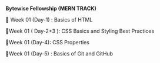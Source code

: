 **Bytewise Fellowship (MERN TRACK)**

🔔 Week 01 (Day-1) : Basics of HTML

🔔Week 01 ( Day-2+3 ): CSS Basics and Styling Best Practices

🔔Week 01 (Day-4): CSS Properties

🔔Week 01 (Day-5) : Basics of Git and GitHub
